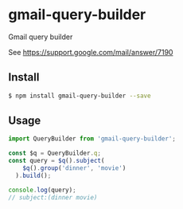 # gmail-query-builder

Gmail query builder

See https://support.google.com/mail/answer/7190

## Install

```sh
$ npm install gmail-query-builder --save
```

## Usage

```ts
import QueryBuilder from 'gmail-query-builder';

const $q = QueryBuilder.q;
const query = $q().subject(
    $q().group('dinner', 'movie')
  ).build();

console.log(query);
// subject:(dinner movie)
```
